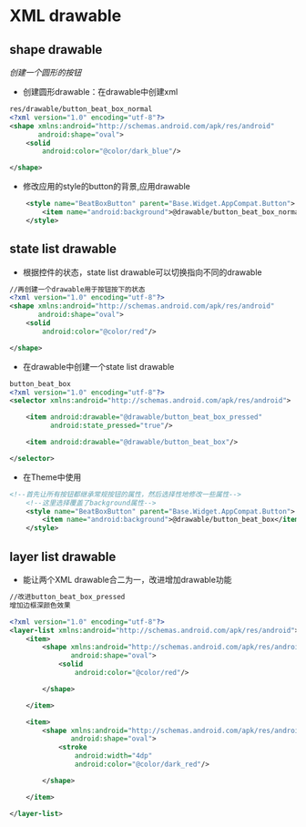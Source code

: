# XML drawable

## shape drawable

_创建一个圆形的按钮_

- 创建圆形drawable：在drawable中创建xml

```xml
res/drawable/button_beat_box_normal
<?xml version="1.0" encoding="utf-8"?>
<shape xmlns:android="http://schemas.android.com/apk/res/android"
       android:shape="oval">
    <solid
        android:color="@color/dark_blue"/>     

</shape>
```

- 修改应用的style的button的背景,应用drawable

```xml
    <style name="BeatBoxButton" parent="Base.Widget.AppCompat.Button">
        <item name="android:background">@drawable/button_beat_box_normal</item>
    </style>
```

## state list drawable

- 根据控件的状态，state list drawable可以切换指向不同的drawable

```xml
//再创建一个drawable用于按钮按下的状态
<?xml version="1.0" encoding="utf-8"?>
<shape xmlns:android="http://schemas.android.com/apk/res/android"
       android:shape="oval">
    <solid
        android:color="@color/red"/>

</shape>
```

- 在drawable中创建一个state list drawable

```xml
button_beat_box
<?xml version="1.0" encoding="utf-8"?>
<selector xmlns:android="http://schemas.android.com/apk/res/android">

    <item android:drawable="@drawable/button_beat_box_pressed"
          android:state_pressed="true"/>

    <item android:drawable="@drawable/button_beat_box"/>

</selector>
```

- 在Theme中使用

```xml
<!--首先让所有按钮都继承常规按钮的属性，然后选择性地修改一些属性-->
    <!--这里选择覆盖了background属性-->
    <style name="BeatBoxButton" parent="Base.Widget.AppCompat.Button">
        <item name="android:background">@drawable/button_beat_box</item>
    </style>
```

## layer list drawable

- 能让两个XML drawable合二为一，改进增加drawable功能

```xml
//改进button_beat_box_pressed
增加边框深颜色效果

<?xml version="1.0" encoding="utf-8"?>
<layer-list xmlns:android="http://schemas.android.com/apk/res/android">
    <item>
        <shape xmlns:android="http://schemas.android.com/apk/res/android"
               android:shape="oval">
            <solid
                android:color="@color/red"/>

        </shape>

    </item>

    <item>
        <shape xmlns:android="http://schemas.android.com/apk/res/android"
               android:shape="oval">
            <stroke
                android:width="4dp"
                android:color="@color/dark_red"/>

        </shape>

    </item>

</layer-list>
```
